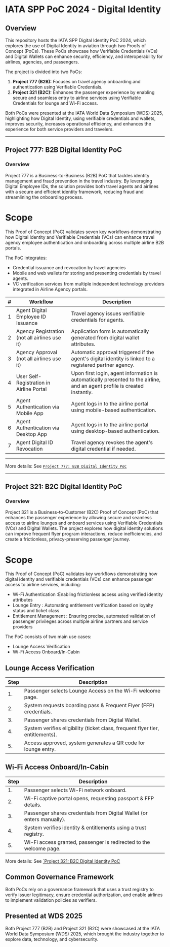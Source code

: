 # IATA SPP PoC 2024 - Digital Identity  

## Overview  
This repository hosts the IATA SPP Digital Identity PoC 2024, which explores the use of Digital Identity in aviation through two Proofs of Concept (PoCs). These PoCs showcase how Verifiable Credentials (VCs) and Digital Wallets can enhance security, efficiency, and interoperability for airlines, agencies, and passengers.  

The project is divided into two PoCs:  
1. **Project 777 (B2B):** Focuses on travel agency onboarding and authentication using Verifiable Credentials.  
2. **Project 321 (B2C):** Enhances the passenger experience by enabling secure and seamless entry to airline services using Verifiable Credentials for lounge and Wi-Fi access. 

Both PoCs were presented at the IATA World Data Symposium (WDS) 2025, highlighting how Digital Identity, using verifiable credentials and wallets, improves security, increases operational efficiency, and enhances the experience for both service providers and travelers.  

---

## Project 777: B2B Digital Identity PoC  

### Overview  
Project 777 is a Business-to-Business (B2B) PoC that tackles identity management and fraud prevention in the travel industry. By leveraging Digital Employee IDs, the solution provides both travel agents and airlines with a secure and efficient identity framework, reducing fraud and streamlining the onboarding process. 

# Scope

This Proof of Concept (PoC) validates seven key workflows demonstrating how Digital Identity and Verifiable Credentials (VCs) can enhance travel agency employee authentication and onboarding across multiple airline B2B portals.  

The PoC integrates:  
- Credential issuance and revocation by travel agencies  
- Mobile and web wallets for storing and presenting credentials by travel agents.  
- VC verification services from multiple independent technology providers  integrated in Airline Agency portals. 

| #  | Workflow                           | Description  |
|----|------------------------------------|-------------|
| 1  | Agent Digital Employee ID Issuance  | Travel agency issues verifiable credentials for agents. |
| 2  | Agency Registration (not all airlines use it)  | Application form is automatically generated from digital wallet attributes. |
| 3  | Agency Approval (not all airlines use it)  | Automatic approval triggered if the agent's digital identity is linked to a registered partner agency. |
| 4  | User Self-Registration in Airline Portal | Upon first login, agent information is automatically presented to the airline, and an agent profile is created instantly. |
| 5  | Agent Authentication via Mobile App | Agent logs in to the airline portal using mobile-based authentication. |
| 6  | Agent Authentication via Desktop App | Agent logs in to the airline portal using desktop-based authentication. |
| 7  | Agent Digital ID Revocation| Travel agency revokes the agent's digital credential if needed. |

---

More details: See [`Project 777: B2B Digital Identity PoC`](./b2b-poc/README.md)  

---

## Project 321: B2C Digital Identity PoC 

### Overview  
Project 321 is a Business-to-Customer (B2C) Proof of Concept (PoC) that enhances the passenger experience by allowing secure and seamless access to airline lounges and onboard services using Verifiable Credentials (VCs) and Digital Wallets. The project explores how digital identity solutions can improve frequent flyer program interactions, reduce inefficiencies, and create a frictionless, privacy-preserving passenger journey.

# Scope
This Proof of Concept (PoC) validates key workflows demonstrating how digital identity and verifiable credentials (VCs) can enhance passenger access to airline services, including:

- Wi-Fi Authentication :Enabling frictionless access using verified identity attributes
- Lounge Entry : Automating entitlement verification based on loyalty status and ticket class
- Entitlement Management  : Ensuring precise, automated validation of passenger privileges across multiple airline partners and service providers


The PoC consists of two main use cases:

- Lounge Access Verification
- Wi-Fi Access  Onboard/In-Cabin

## Lounge Access Verification
| Step | Description |
|------|-------------------------------------------|
| 1. | Passenger selects Lounge Access on the Wi-Fi welcome page. |
| 2. | System requests boarding pass & Frequent Flyer (FFP) credentials. |
| 3. | Passenger shares credentials from Digital Wallet. |
| 4. | System verifies eligibility (ticket class, frequent flyer tier, entitlements). |
| 5. | Access approved, system generates a QR code for lounge entry. |

## Wi-Fi Access Onboard/In-Cabin
| Step | Description |
|------|-------------------------------------------|
| 1. | Passenger selects Wi-Fi network onboard. |
| 2. | Wi-Fi captive portal opens, requesting passport & FFP details. |
| 3. | Passenger shares credentials from Digital Wallet (or enters manually). |
| 4. | System verifies identity & entitlements using a trust registry. |
| 5. | Wi-Fi access granted, passenger is redirected to the welcome page. |

More details: See [`Project 321: B2C Digital Identity PoC ](./b2c-poc/README.md)  

## Common Governance Framework
Both PoCs rely on a governance framework that uses a trust registry to verify issuer legitimacy, ensure credential authorization, and enable airlines to implement validation policies as verifiers.

## Presented at WDS 2025  

Both Project 777 (B2B) and Project 321 (B2C) were showcased at the IATA World Data Symposium (WDS) 2025, which brought the industry together to explore data, technology, and cybersecurity.  



